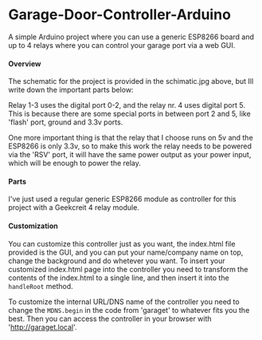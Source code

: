 # Garage-Door-Controller-Arduino
A simple Arduino project where you can use a generic ESP8266 board and up to 4 relays where you can control your garage port via a web GUI.

#### Overview
The schematic for the project is provided in the schimatic.jpg above, but Ill write down the important parts below:

Relay 1-3 uses the digital port 0-2, and the relay nr. 4 uses digital port 5. This is because there are some special ports in between port 2 and 5, like 'flash' port, ground and 3.3v ports.

One more important thing is that the relay that I choose runs on 5v and the ESP8266 is only 3.3v, so to make this work the relay needs to be powered via the 'RSV' port, it will have the same power output as your power input, which will be enough to power the relay.

#### Parts
I've just used a regular generic ESP8266 module as controller for this project with a Geekcreit 4 relay module. 

#### Customization
You can customize this controller just as you want, the index.html file provided is the GUI, and you can put your name/company name on top, change the background and do whetever you want. To insert your customized index.html page into the controller you need to transform the contents of the index.html to a single line, and then insert it into the `handleRoot` method.

To customize the internal URL/DNS name of the controller you need to change the `MDNS.begin` in the code from 'garaget' to whatever fits you the best. Then you can access the controller in your browser with 'http://garaget.local'.

